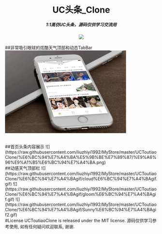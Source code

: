 <h1 align="center">
UC头条_Clone
<h5 align="center", style="color, #666">
1:1高仿UC头条，源码仅供学习交流用   
<br>    
</h5>
</h1>
<p align="center">
<img src="https://img.shields.io/badge/license-MIT-brightgreen.svg" />
</p>

##非常吸引眼球的炫酷天气顶部和动态TabBar  
![](https://raw.githubusercontent.com/liuzhiyi1992/MyStore/master/UCToutiaoClone/%E6%BC%94%E7%A4%BAgif/UCToutiao%E5%86%85%E5%B5%8C%E6%9C%BA%E5%A3%B3%E6%BC%94%E7%A4%BA2.gif)

<br>
##首页头条内容展示  
![](https://raw.githubusercontent.com/liuzhiyi1992/MyStore/master/UCToutiaoClone/%E6%BC%94%E7%A4%BA%E5%9B%BE%E7%89%87/%E9%A6%96%E9%A1%B5%E6%BC%94%E7%A4%BA.png)  

<br>
##动感天气顶部栏  
![](https://raw.githubusercontent.com/liuzhiyi1992/MyStore/master/UCToutiaoClone/%E6%BC%94%E7%A4%BAgif/cloud%E6%BC%94%E7%A4%BAgif.gif)
![](https://raw.githubusercontent.com/liuzhiyi1992/MyStore/master/UCToutiaoClone/%E6%BC%94%E7%A4%BAgif/gloom%E6%BC%94%E7%A4%BAgif.gif)
![](https://raw.githubusercontent.com/liuzhiyi1992/MyStore/master/UCToutiaoClone/%E6%BC%94%E7%A4%BAgif/Sunny%E6%BC%94%E7%A4%BAgif2.gif)  


<br>
#License
UCToutiaoClone is released under the MIT license. 源码仅供学习参考使用, 如有任何疑问欢迎联系, 谢谢.
